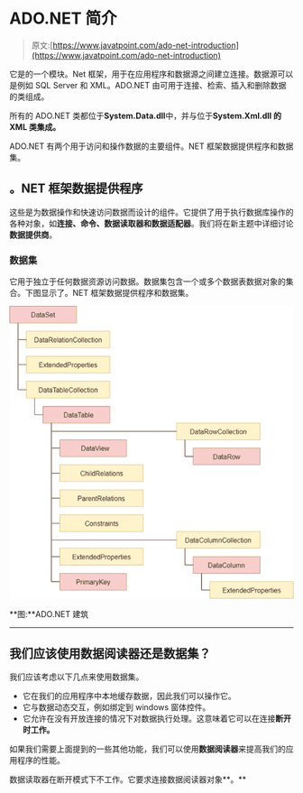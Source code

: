 # ADO.NET 简介

> 原文:[https://www.javatpoint.com/ado-net-introduction](https://www.javatpoint.com/ado-net-introduction)

它是的一个模块。Net 框架，用于在应用程序和数据源之间建立连接。数据源可以是例如 SQL Server 和 XML。ADO.NET 由可用于连接、检索、插入和删除数据的类组成。

所有的 ADO.NET 类都位于**System.Data.dll**中，并与位于**System.Xml.dll 的 XML 类集成。**

ADO.NET 有两个用于访问和操作数据的主要组件。NET 框架数据提供程序和数据集。

## 。NET 框架数据提供程序

这些是为数据操作和快速访问数据而设计的组件。它提供了用于执行数据库操作的各种对象，如**连接、命令、数据读取器和数据适配器**。我们将在新主题中详细讨论**数据提供商**。

### 数据集

它用于独立于任何数据资源访问数据。数据集包含一个或多个数据表数据对象的集合。下图显示了。NET 框架数据提供程序和数据集。

![ADO Net Introduction 1](img/5724400b17b388dd206177cfb4253a8b.png)

**图:**ADO.NET 建筑

* * *

## 我们应该使用数据阅读器还是数据集？

我们应该考虑以下几点来使用数据集。

*   它在我们的应用程序中本地缓存数据，因此我们可以操作它。
*   它与数据动态交互，例如绑定到 windows 窗体控件。
*   它允许在没有开放连接的情况下对数据执行处理。这意味着它可以在连接**断开时工作。**

如果我们需要上面提到的一些其他功能，我们可以使用**数据阅读器**来提高我们的应用程序的性能。

数据读取器在断开模式下不工作。它要求连接数据阅读器对象**。**